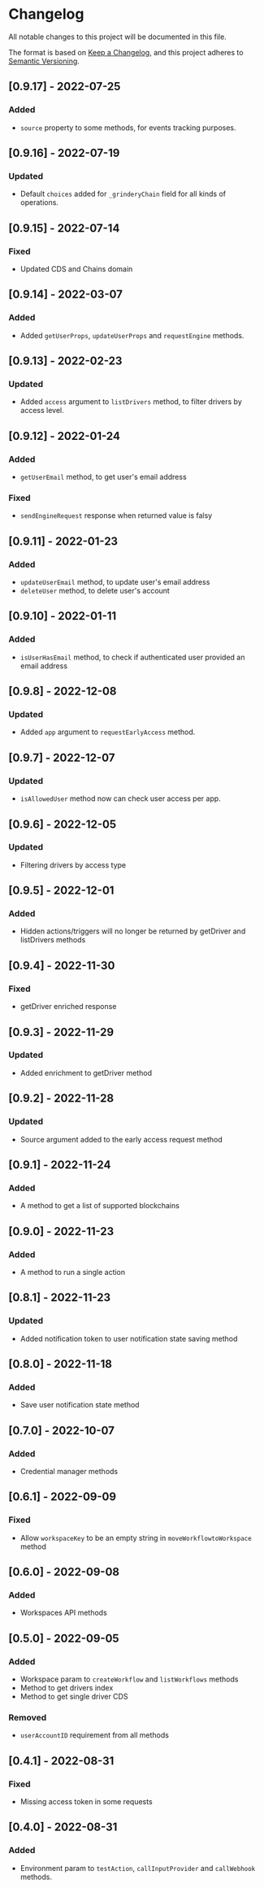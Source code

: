# Changelog

All notable changes to this project will be documented in this file.

The format is based on [Keep a Changelog](https://keepachangelog.com/en/1.0.0/),
and this project adheres to [Semantic Versioning](https://semver.org/spec/v2.0.0.html).

## [0.9.17] - 2022-07-25

### Added

- `source` property to some methods, for events tracking purposes.

## [0.9.16] - 2022-07-19

### Updated

- Default `choices` added for `_grinderyChain` field for all kinds of operations.

## [0.9.15] - 2022-07-14

### Fixed

- Updated CDS and Chains domain

## [0.9.14] - 2022-03-07

### Added

- Added `getUserProps`, `updateUserProps` and `requestEngine` methods.

## [0.9.13] - 2022-02-23

### Updated

- Added `access` argument to `listDrivers` method, to filter drivers by access level.

## [0.9.12] - 2022-01-24

### Added

- `getUserEmail` method, to get user's email address

### Fixed

- `sendEngineRequest` response when returned value is falsy

## [0.9.11] - 2022-01-23

### Added

- `updateUserEmail` method, to update user's email address
- `deleteUser` method, to delete user's account

## [0.9.10] - 2022-01-11

### Added

- `isUserHasEmail` method, to check if authenticated user provided an email address

## [0.9.8] - 2022-12-08

### Updated

- Added `app` argument to `requestEarlyAccess` method.

## [0.9.7] - 2022-12-07

### Updated

- `isAllowedUser` method now can check user access per app.

## [0.9.6] - 2022-12-05

### Updated

- Filtering drivers by access type

## [0.9.5] - 2022-12-01

### Added

- Hidden actions/triggers will no longer be returned by getDriver and listDrivers methods

## [0.9.4] - 2022-11-30

### Fixed

- getDriver enriched response

## [0.9.3] - 2022-11-29

### Updated

- Added enrichment to getDriver method

## [0.9.2] - 2022-11-28

### Updated

- Source argument added to the early access request method

## [0.9.1] - 2022-11-24

### Added

- A method to get a list of supported blockchains

## [0.9.0] - 2022-11-23

### Added

- A method to run a single action

## [0.8.1] - 2022-11-23

### Updated

- Added notification token to user notification state saving method

## [0.8.0] - 2022-11-18

### Added

- Save user notification state method

## [0.7.0] - 2022-10-07

### Added

- Credential manager methods

## [0.6.1] - 2022-09-09

### Fixed

- Allow `workspaceKey` to be an empty string in `moveWorkflowtoWorkspace` method

## [0.6.0] - 2022-09-08

### Added

- Workspaces API methods

## [0.5.0] - 2022-09-05

### Added

- Workspace param to `createWorkflow` and `listWorkflows` methods
- Method to get drivers index
- Method to get single driver CDS

### Removed

- `userAccountID` requirement from all methods

## [0.4.1] - 2022-08-31

### Fixed

- Missing access token in some requests

## [0.4.0] - 2022-08-31

### Added

- Environment param to `testAction`, `callInputProvider` and `callWebhook` methods.
